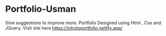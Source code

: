 # Portfolio-Usman
Give suggestions to improve more.
Portfolio Designed using Html , Css and JQuery. Visit site here https://introtoportfolio.netlify.app/
